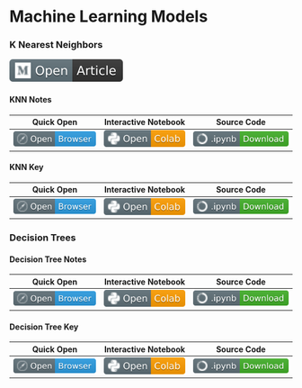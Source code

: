 # Machine Learning Models

### K Nearest Neighbors
[![Link](../../tools/buttons/open-article.svg)](https://docs.google.com/presentation/d/16Cd2mdTxZxcqm9frQtIACKmZIZoeMcFbFNbp16LQcDw/edit?usp=sharing)

#### KNN Notes
| Quick Open | Interactive Notebook | Source Code  |
| :--------: | :-----------: | :------------: |
| [![Link](../../tools/buttons/open-browser.svg)](https://files.node.ishaandey.com/week-6/workshop/intro_ml_key.html) | [![Link](../../tools/buttons/open-colab.svg)](https://colab.research.google.com/github/ishaandey/node/blob/master/week-8/workshop/knn_notes.ipynb) | [![Link](../../tools/buttons/download-ipynb.svg)](https://files.node.ishaandey.com/week-8/workshop/knn_notes.ipynb) |

#### KNN Key
| Quick Open | Interactive Notebook | Source Code  |
| :--------: |:-----------: | :------------: |
| [![Link](../../tools/buttons/open-browser.svg)](https://files.node.ishaandey.com/week-6/workshop/intro_ml_key.html) | [![Link](../../tools/buttons/open-colab.svg)](https://colab.research.google.com/github/ishaandey/node/blob/master/week-6/workshop/knn_key.ipynb) | [![Link](../../tools/buttons/download-ipynb.svg)](https://files.node.ishaandey.com/week-6/workshop/knn_key.ipynb) |

### Decision Trees

#### Decision Tree Notes
| Quick Open | Interactive Notebook | Source Code  |
| :--------: | :-----------: | :------------: |
| [![Link](../../tools/buttons/open-browser.svg)](https://files.node.ishaandey.com/week-6/workshop/intro_ml_key.html) | [![Link](../../tools/buttons/open-colab.svg)](https://colab.research.google.com/github/ishaandey/node/blob/master/week-8/workshop/dt_notes.ipynb) | [![Link](../../tools/buttons/download-ipynb.svg)](https://files.node.ishaandey.com/week-8/workshop/dt_notes.ipynb) |

#### Decision Tree Key
| Quick Open | Interactive Notebook | Source Code  |
| :--------: |:-----------: | :------------: |
| [![Link](../../tools/buttons/open-browser.svg)](https://files.node.ishaandey.com/week-6/workshop/intro_ml_key.html) | [![Link](../../tools/buttons/open-colab.svg)](https://colab.research.google.com/github/ishaandey/node/blob/master/week-6/workshop/dt_key.ipynb) | [![Link](../../tools/buttons/download-ipynb.svg)](https://files.node.ishaandey.com/week-6/workshop/dt_key.ipynb) |
